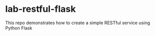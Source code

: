 # lab-restful-flask
This repo demonstrates how to create a simple RESTful service using Python Flask
